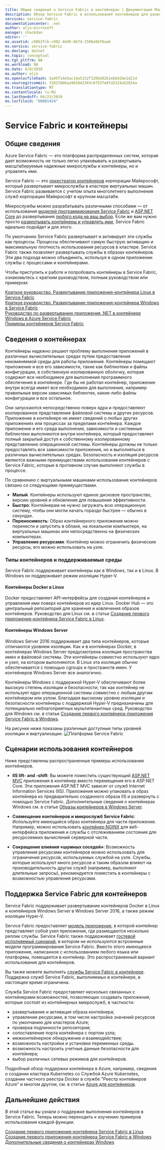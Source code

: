 ```yaml
---
title: Общие сведения о Service Fabric и контейнерах | Документация Майкрософт
description: Обзор Service Fabric и использования контейнеров для развертывания приложений микрослужб. В этой статье содержатся общие сведения об использовании контейнеров и возможностях, предоставляемых Service Fabric.
services: service-fabric
documentationcenter: .net
author: aljo-microsoft
manager: chackdan
editor: ''
ms.assetid: c98b3fcb-c992-4dd9-b67d-2598a9bf8aab
ms.service: service-fabric
ms.devlang: dotnet
ms.topic: conceptual
ms.tgt_pltfrm: NA
ms.workload: NA
ms.date: 8/8/2018
ms.author: aljo
ms.openlocfilehash: 5a45f14e5ac1da5152f320bd92b1ebb42be1d214
ms.sourcegitcommit: 3102f886aa962842303c8753fe8fa5324a52834a
ms.translationtype: MT
ms.contentlocale: ru-RU
ms.lasthandoff: 04/23/2019
ms.locfileid: "60881424"
---
```

# <a name="service-fabric-and-containers"></a>Service Fabric и контейнеры

## <a name="introduction"></a>Общие сведения

Azure Service Fabric — это платформа распределенных систем, которая дает возможность не только легко упаковывать и развертывать масштабируемые надежные микрослужбы и контейнеры, но и управлять ими.

Service Fabric — это [оркестратор контейнеров](service-fabric-cluster-resource-manager-introduction.md) корпорации Майкрософт, который развертывает микрослужбы в кластере виртуальных машин. Service Fabric развивается с учетом опыта многолетнего выполнения служб корпорации Майкрософт в крупном масштабе.

Микрослужбы можно разрабатывать различными способами — от использования [моделей программирования Service Fabric](service-fabric-choose-framework.md) и [ASP.NET Core](service-fabric-reliable-services-communication-aspnetcore.md) до развертывания [любого кода на ваш выбор](service-fabric-guest-executables-introduction.md). Если же вам нужно просто [развертывать контейнеры и управлять ими](service-fabric-containers-overview.md), Service Fabric идеально подойдет и для этого.

По умолчанию Service Fabric развертывает и активирует эти службы как процессы. Процессы обеспечивают самую быструю активацию и максимальную плотность использования ресурсов в кластере. Service Fabric также позволяет развертывать службы в образах контейнеров. Эти два подхода можно объединить, используя в одном приложении службы с процессами и контейнерами.

Чтобы приступить к работе и попробовать контейнеры в Service Fabric, ознакомьтесь с кратким руководством, полным руководством или примером:  

[Краткое руководство. Развертывание приложения-контейнера Linux в Service Fabric](service-fabric-quickstart-containers-linux.md)  
[Краткое руководство. Развертывание приложения-контейнера Windows в Service Fabric](service-fabric-quickstart-containers.md)  
[Руководство по развертыванию приложения .NET в контейнере Windows в Azure Service Fabric](service-fabric-host-app-in-a-container.md)  
[Примеры контейнеров Service Fabric](https://azure.microsoft.com/resources/samples/service-fabric-containers/)  

## <a name="what-are-containers"></a>Сведения о контейнерах

Контейнеры надежно решают проблему выполнения приложений в различных вычислительных средах путем предоставления неизменяемой среды для работы приложения. Контейнеры помещают приложение и все его зависимости, такие как библиотеки и файлы конфигурации, в собственную изолированную оболочку, которая содержит все необходимое для выполнения программного обеспечения в контейнере. Где бы не работал контейнер, приложение внутри всегда имеет все необходимое для выполнения, например правильные версии зависимых библиотек, какие-либо файлы конфигурации и все остальное.

Они запускаются непосредственно поверх ядра и предоставляют изолированное представление файловой системы и других ресурсов. Приложение в контейнере не имеет сведений о любых других приложениях или процессах за пределами контейнера. Каждое приложение и его среда выполнения, зависимости и системные библиотеки выполняются внутри контейнера, который предоставляет полный закрытый доступ к собственному изолированному представлению операционной системы. Контейнеры должны не только предоставлять все зависимости приложения, но и выполняться в различных вычислительных средах. Безопасность и изоляция ресурсов являются важными преимуществами использования контейнеров с Service Fabric, которые в противном случае выполняют службы в процессе.

По сравнению с виртуальными машинами использование контейнеров связано со следующими преимуществами.

* **Малый**. Контейнеры используют единое дисковое пространство, версию уровней и обновления для повышения эффективности.
* **Быстро**: Контейнерам не нужно загружать всю операционную систему, чтобы они могли начать гораздо быстрее — обычно в секундах.
* **Переносимость**: Образ контейнерного приложения можно перенести и запустить в облаке, на локальном компьютере, на виртуальных машинах или непосредственно на физических компьютерах.
* **Управление ресурсами**: Контейнер можно ограничить физические ресурсы, его можно использовать на узле.

### <a name="container-types-and-supported-environments"></a>Типы контейнеров и поддерживаемые среды

Service Fabric поддерживает контейнеры как в Windows, так и в Linux. В Windows он поддерживает режим изоляции Hyper-V.

#### <a name="docker-containers-on-linux"></a>Контейнеры Docker в Linux

Docker предоставляет API-интерфейсы для создания контейнеров и управления ими поверх контейнеров из ядер Linux. Docker Hub — это центральный репозиторий для хранения и извлечения образов контейнеров.
Руководство для Linux см. в статье [Создание первого приложения-контейнера Service Fabric в Linux](service-fabric-get-started-containers-linux.md).

#### <a name="windows-server-containers"></a>Контейнеры Windows Server

Windows Server 2016 поддерживает два типа контейнеров, которые отличаются уровнем изоляции. Как и в контейнерах Docker, в контейнерах Windows Server предусмотрена изоляция пространства имен и файловой системы. Эти контейнеры совместно используют ядро и узел, на котором выполняются. В Linux эта изоляция обычно обеспечивается с помощью cgroups и пространств имен. У контейнеров Windows Server все аналогично.

Контейнеры Windows с поддержкой Hyper-V обеспечивают более высокую степень изоляции и безопасности, так как контейнер не использует ядро операционной системы совместно с любым другим контейнером или узлом. Благодаря высокому уровню изоляции и безопасности контейнеры с поддержкой Hyper-V предназначены для потенциально неблагоприятных мультитенантных сред.
Руководство для Windows см. в статье [Создание первого контейнера-приложения Service Fabric в Windows](service-fabric-get-started-containers.md).

На рисунке ниже показаны различные доступные типы уровней изоляции и виртуализации.
![Платформа Service Fabric][Image1]

## <a name="scenarios-for-using-containers"></a>Сценарии использования контейнеров

Ниже представлены распространенные примеры использования контейнеров.

* **IIS lift- and -shift**: Вы можете поместить существующий [ASP.NET MVC](https://www.asp.net/mvc) приложения в контейнер вместо перемещения его в ASP.NET Core. Эти приложения ASP.NET MVC зависят от служб Internet Information Services (IIS). Приложения можно упаковать в образ контейнера из предварительно созданного образа IIS и развернуть с помощью Service Fabric. Дополнительные сведения о контейнерах Windows см. в статье [Образы контейнеров в Windows Server](https://docs.microsoft.com/virtualization/windowscontainers/quick-start/quick-start-windows-server).

* **Совмещение контейнеров и микрослужб Service Fabric**: Используйте имеющийся образ контейнера для части приложения. Например, можно использовать [контейнер NGINX](https://hub.docker.com/_/nginx/) для веб-интерфейса приложения и службы с отслеживанием состояния для ресурсоемких вычислений серверной части.

* **Сокращение влияния «шумных соседей»**: Возможность управления ресурсами контейнеров можно использовать для ограничения ресурсов, используемых службой на узле. Службы, которые используют много ресурсов и таким образом влияют на производительность других служб (например, выполняют длительные запросы), рекомендуется поместить в контейнеры с возможностью управления ресурсами.

## <a name="service-fabric-support-for-containers"></a>Поддержка Service Fabric для контейнеров

Service Fabric поддерживает развертывание контейнеров Docker в Linux и контейнеров Windows Server в Windows Server 2016, а также режим изоляции Hyper-V. 

Service Fabric предоставляет [модель приложения](service-fabric-application-model.md), в которой контейнер представляет собой узел приложения, где размещаются несколько реплик службы. Service Fabric также поддерживает [гостевой исполняемый сценарий](service-fabric-guest-executables-introduction.md), в котором не используются встроенные модели программирования Service Fabric. Вместо этого имеющееся приложение, написанное с использованием любого языка или платформы, помещается в контейнер. Это распространенный вариант использования для контейнеров.

Вы также можете выполнять [службы Service Fabric в контейнере](service-fabric-services-inside-containers.md). Поддержка служб Service Fabric, выполняемых в контейнере, в настоящее время ограничена.

Служба Service Fabric предоставляет несколько связанных с контейнерами возможностей, позволяющих создавать приложения, которые состоят из контейнерных микрослужб, в частности:

* развертывание и активация образа контейнера;
* управление ресурсами, в том числе настройка значений ресурсов по умолчанию для кластеров Azure;
* проверка подлинности репозитория;
* сопоставление порта контейнера с портом узла;
* межконтейнерное обнаружение и взаимодействие;
* возможность настройки и установки переменных среды.
* возможность настроить учетные данные безопасности для контейнера;
* выбор различных сетевых режимов для контейнеров.

Подробный обзор поддержки контейнера в Azure, например, сведения о создании кластера Kubernetes со Службой Azure Kubernetes, создании частного реестра Docker в службе "Реестр контейнеров Azure" и многом другом, см. в статье [Azure для контейнеров](https://docs.microsoft.com/azure/containers/).

## <a name="next-steps"></a>Дальнейшие действия

В этой статье вы узнали о поддержке выполнения контейнеров в Service Fabric. Теперь можно переходить к изучению примеров использования каждой функции.

[Создание первого приложения-контейнера Service Fabric в Linux](service-fabric-get-started-containers-linux.md)  
[Создание первого приложения-контейнера Service Fabric в Windows](service-fabric-get-started-containers.md)  
[Дополнительные сведения о контейнерах Windows](https://docs.microsoft.com/virtualization/windowscontainers/about/)

[Image1]: media/service-fabric-containers/Service-Fabric-Types-of-Isolation.png